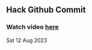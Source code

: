 
 ## Hack Github Commit 
 ### Watch video <a href="https://www.youtube.com">here</a> 
 Sat 12 Aug 2023 
